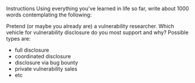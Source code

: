 Instructions
Using everything you've learned in life so far, write about 1000 words contemplating the following:

Pretend (or maybe you already are) a vulnerability researcher. Which vehicle for vulnerability disclosure do you most support and why? Possible types are: 
 * full disclosure
 * coordinated disclosure
 * disclosure via bug bounty
 * private vulnerability sales
 * etc

